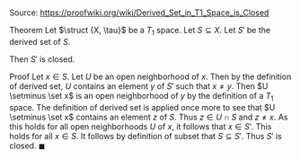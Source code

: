 # 

Source: https://proofwiki.org/wiki/Derived_Set_in_T1_Space_is_Closed

Theorem
Let $\struct {X, \tau}$ be a $T_1$ space.
Let $S \subseteq X$.
Let $S'$ be the derived set of $S$.

Then $S'$ is closed.


Proof
Let $x \in S$.
Let $U$ be an open neighborhood of $x$.
Then by the definition of derived set, $U$ contains an element $y$ of $S'$ such that $x \ne y$.
Then $U \setminus \set x$ is an open neighborhood of $y$ by the definition of a $T_1$ space.
The definition of derived set is applied once more to see that $U \setminus \set x$ contains an element $z$ of $S$.
Thus $z \in U \cap S$ and $z \ne x$.
As this holds for all open neighborhoods $U$ of $x$, it follows that $x \in S'$.
This holds for all $x \in S$.
It follows by definition of subset that $S \subseteq S'$.
Thus $S'$ is closed.
$\blacksquare$





